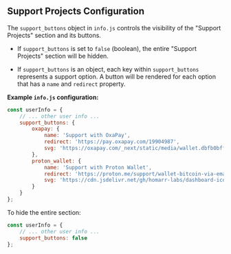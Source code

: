 ## Support Projects Configuration

The `support_buttons` object in `info.js` controls the visibility of the "Support Projects" section and its buttons.

- If `support_buttons` is set to `false` (boolean), the entire "Support Projects" section will be hidden.

- If `support_buttons` is an object, each key within `support_buttons` represents a support option. A button will be rendered for each option that has a `name` and `redirect` property.

**Example `info.js` configuration:**

```javascript
const userInfo = {
    // ... other user info ...
    support_buttons: {
        oxapay: {
            name: 'Support with OxaPay',
            redirect: 'https://pay.oxapay.com/19904987',
            svg: 'https://oxapay.com/_next/static/media/wallet.dbfb0bff.svg'
        },
        proton_wallet: {
            name: 'Support with Proton Wallet',
            redirect: 'https://proton.me/support/wallet-bitcoin-via-email#how-to-send',
            svg: 'https://cdn.jsdelivr.net/gh/homarr-labs/dashboard-icons/svg/proton-wallet.svg'
        }
    }
};
```

To hide the entire section:

```javascript
const userInfo = {
    // ... other user info ...
    support_buttons: false
};
```